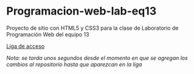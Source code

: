 # Programacion-web-lab-eq13
Proyecto de sitio con HTML5 y CSS3 para la clase de Laboratorio de Programación Web del equipo 13

[Liga de acceso](https://gogvale.github.io/Programacion-web-lab-eq13/)

*Nota: se tarda unos segundos desde el momento en que se agregan los cambios al repositorio hasta que aparezcan en la liga*
